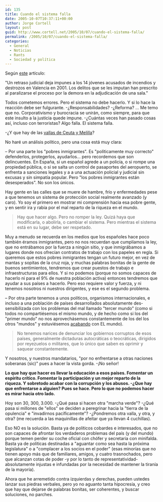 ```yaml
---
id: 135
title: Cuando el sistema falla
date: 2005-10-07T10:37:11+00:00
author: Jorge Cortell
layout: post
guid: http://www.cortell.net/2005/10/07/cuando-el-sistema-falla/
permalink: /2005/10/07/cuando-el-sistema-falla/
categories:
  - General
  - Noticias
  - Rants
  - Sociedad y polí­tica
---
```

Según [este](http://servicios.lasprovincias.es/valencia/pg051006/prensa/noticias/Sucesos/200510/06/VAL-SUC-170.html) artí­culo:

"Un retraso judicial deja impunes a los 14 jóvenes acusados de incendios y destrozos en Valencia en 2001. Los delitos que se les imputan han prescrito al paralizarse el proceso por la demora en la adjudicación de una sala."

Todos cometemos errores. Pero el sistema no debe hacerlo. Y si lo hace la reacción debe ser fulgurante. -¿Responsabilidades? -¿Reforma? ... Me temo que no. Corporativismo y burocracia se unirán, como siempre, para que este insulto a la justicia quede impune. -¿Cuántas veces han pasado cosas así­, incluso con terroristas? Algo falla. El sistema falla.

-¿Y que hay de las [vallas de Ceuta y Melilla](http://www.levante-emv.es/secciones/noticia.jsp?pIdNoticia=141155&pIdSeccion=6&pNumEjemplar=2935&)?

No haré un análisis polí­tico, pero una cosa está muy clara:

– Por una parte los "pobres inmigrantes". Es "polí­ticamente muy correcto" defenderlos, protegerlos, ayudarlos... pero recordemos que son delincuentes. En España, si un español agrede a un policí­a, o si rompe una propiedad pública, o si se salta un control de pasaportes del aeropuerto, se enfrenta a sanciones legales y a a una actuación policial y judicial sin excusas y sin simpatí­a popular. Pero "los pobres inmigrantes están desesperados". No son los únicos.

Hay gente en las calles que se muere de hambre, frí­o y enfermedades pese a que tenemos un sistema de protección social realmente avanzado (y caro). Yo soy el primero en mostrar mi comprensión hacia esa pobre gente, y en sentir ira y rabia por el mal reparto de la riqueza en el mundo.

> Hay que hacer algo. Pero no romper la ley. Quizá haya que modificarla, o abolirla, o cambiar el sistema. Pero mientras el sistema está en su lugar, debe ser respetado. 

Muy a menudo se recuerda en los medios que los españoles hace poco también éramos inmigrantes, pero no nos recuerdan que cumplí­amos la ley, que no entrábamos por la fuerza a ningún sitio, y que inmigrábamos a lugares donde nos ofrecí­an contratos de trabajo con los papeles en regla. Si queremos que estos pobres inmigrantes tengan un futuro mejor, en vez de mantas y sopitas de la cruz roja, y muchas palabras bonitas de la gente de buenos sentimientos, tendremos que crear puestos de trabajo e infraestructuras para ellos. Y si no podemos (porque no somos capaces de hacerlo ni para el 9% de nuestra población activa) entonces tendremos que ayudar a sus paí­ses a hacerlo. Pero eso requiere valor y fuerza, y ni tenemos nosotros ni nuestros dirigentes, y ese es el segundo problema.

– Por otra parte tenemos a unos polí­ticos, organismos internacionales, e incluso a una población de paí­ses desarrollados absolutamente des-sensibilizada con los problemas del mal llamado "tercer mundo" (como si todos no compartiésemos el mismo mundo, y de hecho como si los del "primer mundo" no nos aprovechásemos constantemente de los del los otros "mundos" y estuviésemos [acabando](http://earthobservatory.nasa.gov/Newsroom/NewImages/images.php3?img_id=17047) con EL mundo).

> No tenemos narices de denunciar los gobiernos corruptos de esos paí­ses, generalmente dictaduras autocráticas o teocráticas, dirigidos por reyezuelos o militares, que lo único que saben es oprimir y saquear constantemente.

Y nosotros, y nuestros mandatarios, "por no enfrentarse a otras naciones soberanas (sic)" pues a hacer la vista gorda. -¡No señor!

**Lo que hay que hacer es llevar la educación a esos paí­ses. Fomentar un espí­ritu crí­tico. Fomentar la participación y un mejor reparto de la riqueza. Y sobretodo acabar con la corrupción y los abusos. -¿Que hay que enfrentarse a alguien? Pues se hace. Pero lo que no podemos hacer es mirar hacia otro lado.**

Hoy son 30, 300, 3.000. -¿Qué pasa si hacen otra "marcha verde"? -¿Qué pasa si millones de "ellos" se deciden a peregrinar hacia la "tierra de la opulencia" e "invadirnos pací­ficamente"? -¿Pondremos otra valla, y otra, y otra? (me recuerda a las maquinillas de afeitar que ya llevan 4 cuchillas).

Eso NO es la solución. Basta ya de polí­ticos cobardes e interesados, que no son capaces de afrontar los verdaderos problemas del paí­s (y del mundo) porque temen perder su coche oficial con chófer y secretaria con minifalda. Basta ya de polí­ticas destinadas a "aguantar como sea hasta la próxima legislatura" o a "complacer a los socios en el poder" (esas minorí­as que no tienen apoyo más que de familiares, amigos, y cuatro trasnochados, pero que alcanzan cotas de poder -y por lo tanto de representatividad- absolutamente injustas e infundadas por la necesidad de mantener la tiraní­a de la mayorí­a).

Ahora que he arremetido contra izquierdas y derechas, pueden ustedes lanzar sus piedras verbales, pero yo no aguanto tanta hipocresí­a, y creo que hay que dejarse de palabras bonitas, ser coherentes, y buscar soluciones, no parches.